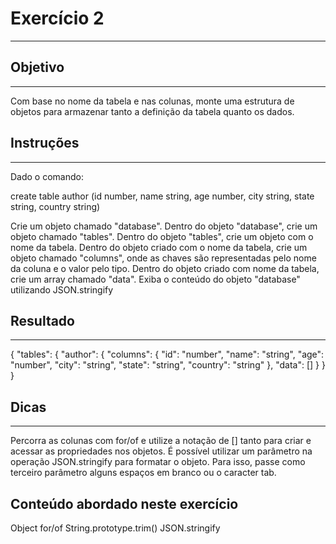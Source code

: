 # Exercício 2

---

## Objetivo

---

Com base no nome da tabela e nas colunas, monte uma estrutura de objetos para armazenar tanto a definição da tabela quanto os dados.

## Instruções

---

Dado o comando:

create table author (id number, name string, age number, city string, state string, country string)

Crie um objeto chamado "database".
Dentro do objeto "database", crie um objeto chamado "tables".
Dentro do objeto "tables", crie um objeto com o nome da tabela.
Dentro do objeto criado com o nome da tabela, crie um objeto chamado "columns", onde as chaves são representadas pelo nome da coluna e o valor pelo tipo.
Dentro do objeto criado com nome da tabela, crie um array chamado "data".
Exiba o conteúdo do objeto "database" utilizando JSON.stringify

## Resultado

---

{
"tables": {
"author": {
"columns": {
"id": "number",
"name": "string",
"age": "number",
"city": "string",
"state": "string",
"country": "string"
},
"data": []
}
}
}

## Dicas

---

Percorra as colunas com for/of e utilize a notação de [] tanto para criar e acessar as propriedades nos objetos. É possível utilizar um parâmetro na operação JSON.stringify para formatar o objeto. Para isso, passe como terceiro parâmetro alguns espaços em branco ou o caracter tab.

## Conteúdo abordado neste exercício

Object
for/of
String.prototype.trim()
JSON.stringify
